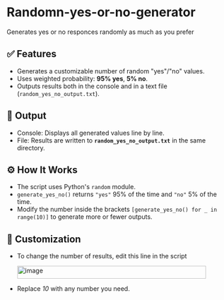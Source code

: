 # Randomn-yes-or-no-generator
Generates yes or no responces randomly as much as you prefer

## ✅ Features
- Generates a customizable number of random "yes"/"no" values.
- Uses weighted probability: **95% yes**, **5% no**.
- Outputs results both in the console and in a text file (`random_yes_no_output.txt`).

## 📂 Output
- Console: Displays all generated values line by line.
- File: Results are written to **`random_yes_no_output.txt`** in the same directory.

## ⚙️ How It Works
- The script uses Python's `random` module.
- `generate_yes_no()` returns `"yes"` 95% of the time and `"no"` 5% of the time.
- Modify the number inside the brackets `[generate_yes_no() for _ in range(10)]` to generate more or fewer outputs.

## 🔧 Customization
- To change the number of results, edit this line in the script

    <img width="427" height="29" alt="image" src="https://github.com/user-attachments/assets/dae1e2e2-85ab-418d-bafa-398053378b2a" />

- Replace _10_ with any number you need.

